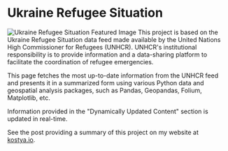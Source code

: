 # Ukraine Refugee Situation
![Ukraine Refugee Situation Featured Image](https://kostya.io/static/img/portfolio/ukraine_refugee_situation_full.jpg)
This project is based on the Ukraine Refugee Situation data feed made available by the United Nations High Commissioner for Refugees (UNHCR). UNHCR's institutional responsibility is to provide information and a data-sharing platform to facilitate the coordination of refugee emergencies.

This page fetches the most up-to-date information from the UNHCR feed and presents it in a summarized form using various Python data and geospatial analysis packages, such as Pandas, Geopandas, Folium, Matplotlib, etc.

Information provided in the "Dynamically Updated Content" section is updated in real-time.

See the post providing a summary of this project on my website at [kostya.io](https://kostya.io/portfolio/ukraine_refugee_situation).
